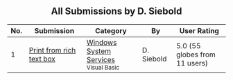 ﻿<div align="center">

## All Submissions by D\. Siebold

</div>

No.  | Submission | Category | By   | User Rating
---- | ---------- | -------- | ---- | -----------
1 | [Print from rich text box<br />](https://github.com/Planet-Source-Code/d-siebold-print-from-rich-text-box__1-2472) | [Windows System Services<br /><sup>Visual Basic</sup>](../ByCategory/windows-system-services__1-35.md) | D\. Siebold | 5.0 (55 globes from 11 users)
